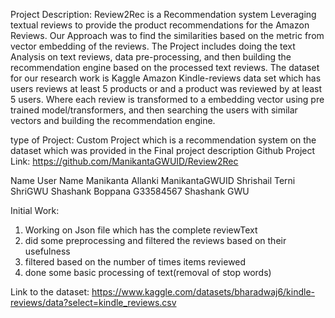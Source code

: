 Project Description: 
Review2Rec is a Recommendation system Leveraging textual reviews to provide the product recommendations for the Amazon Reviews. Our Approach was to find the similarities based on the metric from vector embedding of the reviews. The Project includes doing the text Analysis on text reviews, data pre-processing, and then building the recommendation engine based on the processed text reviews. 
The dataset for our research work is Kaggle Amazon Kindle-reviews data set which has users reviews at least 5 products or and a product was reviewed by at least 5 users. Where each review is transformed to a embedding vector using pre trained model/transformers, and then searching the users with similar vectors and building the recommendation engine.

type of Project:
Custom Project which is a recommendation system on the dataset which was provided in the Final project description
Github
Project Link: https://github.com/ManikantaGWUID/Review2Rec

Name	            User Name
Manikanta Allanki	ManikantaGWUID
Shrishail Terni	    ShriGWU
Shashank Boppana	G33584567 Shashank GWU

Initial Work:
1. Working on Json file which has the complete reviewText
2. did some preprocessing and filtered the reviews based on their usefulness
3. filtered based on the number of times items reviewed
4. done some basic processing of text(removal of stop words)

Link to the dataset:
https://www.kaggle.com/datasets/bharadwaj6/kindle-reviews/data?select=kindle_reviews.csv


